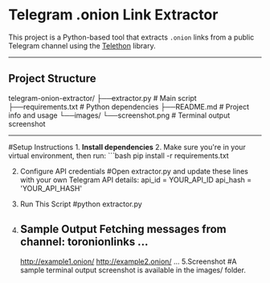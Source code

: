 # Telegram .onion Link Extractor
This project is a Python-based tool that extracts `.onion` links from a public Telegram channel using the [Telethon](https://github.com/LonamiWebs/Telethon) library.

---

## Project Structure
telegram-onion-extractor/
	├──extractor.py # Main script
	├──requirements.txt # Python dependencies
	├──README.md # Project info and usage
	└──images/
	└──screenshot.png # Terminal output screenshot

-----

#Setup Instructions
	1. **Install dependencies**
	2. Make sure you're in your virtual environment, then run:
		```bash
		   pip install -r requirements.txt

2. Configure API credentials
#Open extractor.py and update these lines with your own Telegram API details:
	api_id = YOUR_API_ID
	api_hash = 'YOUR_API_HASH'


3. Run This Script
	#python extractor.py

4. Sample Output
	Fetching messages from channel: toronionlinks ...
	----------------------------------------------------------------------
	http://example1.onion/
	http://example2.onion/
	...
5.Screenshot
	#A sample terminal output screenshot is available in the images/ folder.